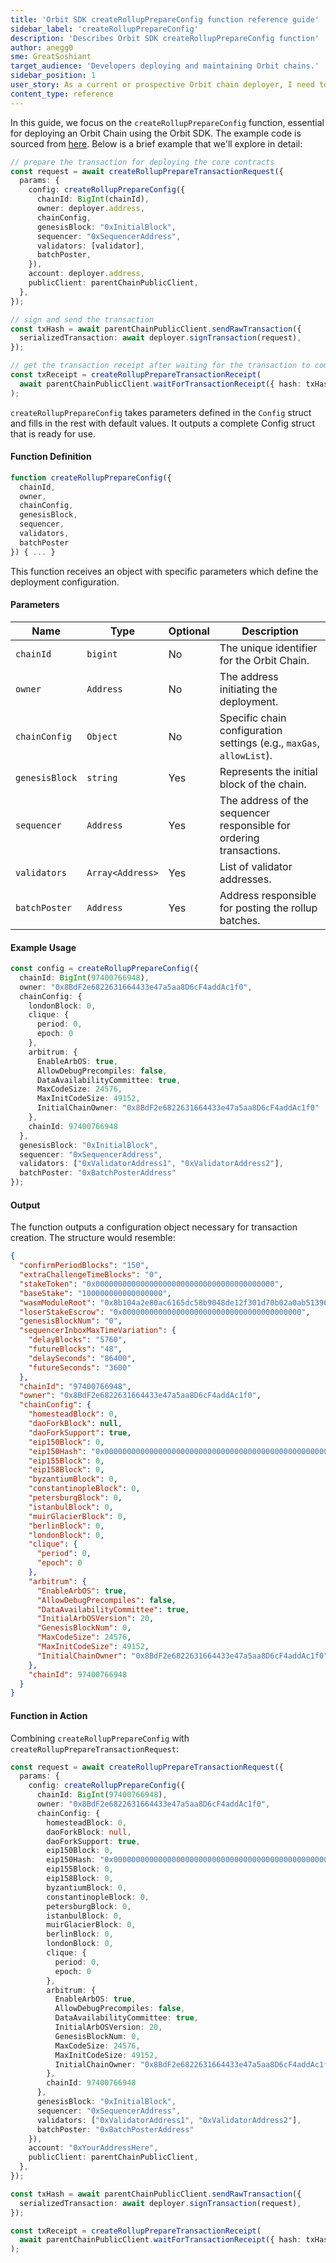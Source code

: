 ```yaml
---
title: 'Orbit SDK createRollupPrepareConfig function reference guide'
sidebar_label: 'createRollupPrepareConfig'
description: 'Describes Orbit SDK createRollupPrepareConfig function'
author: anegg0
sme: GreatSoshiant
target_audience: 'Developers deploying and maintaining Orbit chains.'
sidebar_position: 1
user_story: As a current or prospective Orbit chain deployer, I need to understand how to use createRollupPrepareConfig to deploy faster.
content_type: reference
---
```



In this guide, we focus on the `createRollupPrepareConfig` function, essential for deploying an Orbit Chain using the Orbit SDK. The example code is sourced from [here](https://github.com/OffchainLabs/arbitrum-orbit-sdk/tree/main/examples/create-rollup-eth). Below is a brief example that we'll explore in detail:

```ts
// prepare the transaction for deploying the core contracts
const request = await createRollupPrepareTransactionRequest({
  params: {
    config: createRollupPrepareConfig({
      chainId: BigInt(chainId),
      owner: deployer.address,
      chainConfig,
      genesisBlock: "0xInitialBlock",
      sequencer: "0xSequencerAddress",
      validators: [validator],
      batchPoster,
    }),
    account: deployer.address,
    publicClient: parentChainPublicClient,
  },
});

// sign and send the transaction
const txHash = await parentChainPublicClient.sendRawTransaction({
  serializedTransaction: await deployer.signTransaction(request),
});

// get the transaction receipt after waiting for the transaction to complete
const txReceipt = createRollupPrepareTransactionReceipt(
  await parentChainPublicClient.waitForTransactionReceipt({ hash: txHash }),
);
```
`createRollupPrepareConfig` takes parameters defined in the `Config` struct and fills in the rest with default values. It outputs a complete Config struct that is ready for use.

#### Function Definition

```ts
function createRollupPrepareConfig({
  chainId,
  owner,
  chainConfig,
  genesisBlock,
  sequencer,
  validators,
  batchPoster
}) { ... }
```

This function receives an object with specific parameters which define the deployment configuration.

#### Parameters

| Name              | Type              | Optional | Description                                                                   |
|-------------------|-------------------|----------|-------------------------------------------------------------------------------|
| `chainId`         | `bigint`          | No       | The unique identifier for the Orbit Chain.                                    |
| `owner`           | `Address`         | No       | The address initiating the deployment.                                        |
| `chainConfig`     | `Object`          | No       | Specific chain configuration settings (e.g., `maxGas`, `allowList`).          |
| `genesisBlock`    | `string`          | Yes      | Represents the initial block of the chain.                                    |
| `sequencer`       | `Address`         | Yes      | The address of the sequencer responsible for ordering transactions.           |
| `validators`      | `Array<Address>`  | Yes      | List of validator addresses.                                                  |
| `batchPoster`     | `Address`         | Yes      | Address responsible for posting the rollup batches.                           |

#### Example Usage

```ts
const config = createRollupPrepareConfig({
  chainId: BigInt(97400766948),
  owner: "0x8BdF2e6822631664433e47a5aa8D6cF4addAc1f0",
  chainConfig: {
    londonBlock: 0,
    clique: {
      period: 0,
      epoch: 0
    },
    arbitrum: {
      EnableArbOS: true,
      AllowDebugPrecompiles: false,
      DataAvailabilityCommittee: true,
      MaxCodeSize: 24576,
      MaxInitCodeSize: 49152,
      InitialChainOwner: "0x8BdF2e6822631664433e47a5aa8D6cF4addAc1f0"
    },
    chainId: 97400766948
  },
  genesisBlock: "0xInitialBlock",
  sequencer: "0xSequencerAddress",
  validators: ["0xValidatorAddress1", "0xValidatorAddress2"],
  batchPoster: "0xBatchPosterAddress"
});
```

#### Output

The function outputs a configuration object necessary for transaction creation. The structure would resemble:

```json
{
  "confirmPeriodBlocks": "150",
  "extraChallengeTimeBlocks": "0",
  "stakeToken": "0x0000000000000000000000000000000000000000",
  "baseStake": "100000000000000000",
  "wasmModuleRoot": "0x8b104a2e80ac6165dc58b9048de12f301d70b02a0ab51396c22b4b4b802a16a4",
  "loserStakeEscrow": "0x0000000000000000000000000000000000000000",
  "genesisBlockNum": "0",
  "sequencerInboxMaxTimeVariation": {
    "delayBlocks": "5760",
    "futureBlocks": "48",
    "delaySeconds": "86400",
    "futureSeconds": "3600"
  },
  "chainId": "97400766948",
  "owner": "0x8BdF2e6822631664433e47a5aa8D6cF4addAc1f0",
  "chainConfig": {
    "homesteadBlock": 0,
    "daoForkBlock": null,
    "daoForkSupport": true,
    "eip150Block": 0,
    "eip150Hash": "0x0000000000000000000000000000000000000000000000000000000000000000",
    "eip155Block": 0,
    "eip158Block": 0,
    "byzantiumBlock": 0,
    "constantinopleBlock": 0,
    "petersburgBlock": 0,
    "istanbulBlock": 0,
    "muirGlacierBlock": 0,
    "berlinBlock": 0,
    "londonBlock": 0,
    "clique": {
      "period": 0,
      "epoch": 0
    },
    "arbitrum": {
      "EnableArbOS": true,
      "AllowDebugPrecompiles": false,
      "DataAvailabilityCommittee": true,
      "InitialArbOSVersion": 20,
      "GenesisBlockNum": 0,
      "MaxCodeSize": 24576,
      "MaxInitCodeSize": 49152,
      "InitialChainOwner": "0x8BdF2e6822631664433e47a5aa8D6cF4addAc1f0"
    },
    "chainId": 97400766948
  }
}
```

#### Function in Action

Combining `createRollupPrepareConfig` with `createRollupPrepareTransactionRequest`:

```ts
const request = await createRollupPrepareTransactionRequest({
  params: {
    config: createRollupPrepareConfig({
      chainId: BigInt(97400766948),
      owner: "0x8BdF2e6822631664433e47a5aa8D6cF4addAc1f0",
      chainConfig: {
        homesteadBlock: 0,
        daoForkBlock: null,
        daoForkSupport: true,
        eip150Block: 0,
        eip150Hash: "0x0000000000000000000000000000000000000000000000000000000000000000",
        eip155Block: 0,
        eip158Block: 0,
        byzantiumBlock: 0,
        constantinopleBlock: 0,
        petersburgBlock: 0,
        istanbulBlock: 0,
        muirGlacierBlock: 0,
        berlinBlock: 0,
        londonBlock: 0,
        clique: {
          period: 0,
          epoch: 0
        },
        arbitrum: {
          EnableArbOS: true,
          AllowDebugPrecompiles: false,
          DataAvailabilityCommittee: true,
          InitialArbOSVersion: 20,
          GenesisBlockNum: 0,
          MaxCodeSize: 24576,
          MaxInitCodeSize: 49152,
          InitialChainOwner: "0x8BdF2e6822631664433e47a5aa8D6cF4addAc1f0"
        },
        chainId: 97400766948
      },
      genesisBlock: "0xInitialBlock",
      sequencer: "0xSequencerAddress",
      validators: ["0xValidatorAddress1", "0xValidatorAddress2"],
      batchPoster: "0xBatchPosterAddress"
    }),
    account: "0xYourAddressHere",
    publicClient: parentChainPublicClient,
  },
});

const txHash = await parentChainPublicClient.sendRawTransaction({
  serializedTransaction: await deployer.signTransaction(request),
});

const txReceipt = createRollupPrepareTransactionReceipt(
  await parentChainPublicClient.waitForTransactionReceipt({ hash: txHash }),
);
```
